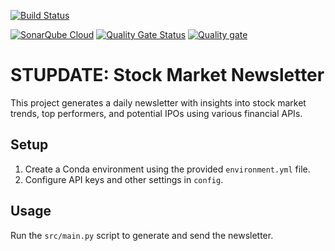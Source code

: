 [![Build Status](https://github.com/LafavergeNicolas/finletter/actions/workflows/build.yml/badge.svg)](https://github.com/LafavergeNicolas/finletter/actions/workflows/build.yml)

[![SonarQube Cloud](https://sonarcloud.io/images/project_badges/sonarcloud-highlight.svg)](https://sonarcloud.io/summary/new_code?id=LafavergeNicolas_finletter)
[![Quality Gate Status](https://sonarcloud.io/api/project_badges/measure?project=LafavergeNicolas_finletter&metric=alert_status&token=bab1c291dbdc6a5797fe52098f9d17c60e0397f1)](https://sonarcloud.io/summary/new_code?id=LafavergeNicolas_finletter)
[![Quality gate](https://sonarcloud.io/api/project_badges/quality_gate?project=LafavergeNicolas_finletter&token=bab1c291dbdc6a5797fe52098f9d17c60e0397f1)](https://sonarcloud.io/summary/new_code?id=LafavergeNicolas_finletter)


# STUPDATE: Stock Market Newsletter

This project generates a daily newsletter with insights into stock market trends, top performers, and potential IPOs using various financial APIs.

## Setup

1. Create a Conda environment using the provided `environment.yml` file.
2. Configure API keys and other settings in `config`.

## Usage

Run the `src/main.py` script to generate and send the newsletter.
